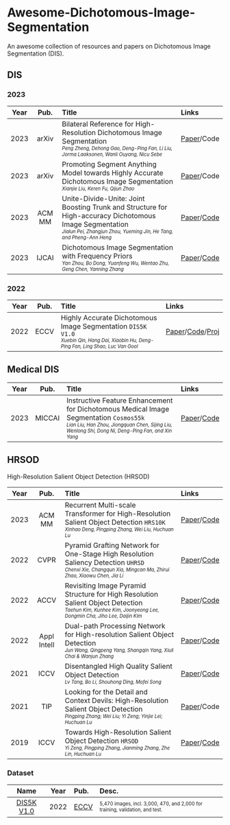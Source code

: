 # Awesome-Dichotomous-Image-Segmentation
An awesome collection of resources and papers on Dichotomous Image Segmentation (DIS).


<!--
## Content:  
- [Camouflaged Object Detection (COD)](#COD)

--------------------------------------------------------------------------------------
-->


## DIS



### 2023 

| **Year** | **Pub.** | **Title**          | **Links**        |
| :------: | :------: | :----------------------------------------------------------- |  :----------------------------------------------------------- |
| 2023     | arXiv    | Bilateral Reference for High-Resolution Dichotomous Image Segmentation   <br> <sup><sub>*Peng Zheng, Dehong Gao, Deng-Ping Fan, Li Liu, Jorma Laaksonen, Wanli Ouyang, Nicu Sebe*</sub></sup>  | [Paper](https://arxiv.org/abs/2401.03407)/Code
| 2023     | arXiv    | Promoting Segment Anything Model towards Highly Accurate Dichotomous Image Segmentation   <br> <sup><sub>*Xianjie Liu, Keren Fu, Qijun Zhao*</sub></sup>  | [Paper](https://arxiv.org/abs/2401.00248)/Code
| 2023     | ACM MM   | Unite-Divide-Unite: Joint Boosting Trunk and Structure for High-accuracy Dichotomous Image Segmentation  <br> <sup><sub>*Jialun Pei, Zhangjun Zhou, Yueming Jin, He Tang, and Pheng-Ann Heng*</sub></sup>  | [Paper](https://arxiv.org/abs/2307.14052)/[Code](https://github.com/PJLallen/UDUN) 
| 2023     | IJCAI    | Dichotomous Image Segmentation with Frequency Priors      <br> <sup><sub>*Yan Zhou, Bo Dong, Yuanfeng Wu, Wentao Zhu, Geng Chen, Yanning Zhang*</sub></sup>  | [Paper](https://www.ijcai.org/proceedings/2023/202)/[Code](https://github.com/dongbo811/FP-DIS)



### 2022 

| **Year** | **Pub.** | **Title**          | **Links**        |
| :------: | :------: | :----------------------------------------------------------- |  :----------------------------------------------------------- |
| 2022    | ECCV | Highly Accurate Dichotomous Image Segmentation  `DIS5K V1.0`   <br> <sup><sub>*Xuebin Qin, Hang Dai, Xiaobin Hu, Deng-Ping Fan, Ling Shao, Luc Van Gool*</sub></sup>  | [Paper](https://arxiv.org/abs/2203.03041)/[Code](https://github.com/xuebinqin/DIS)/[Proj](https://xuebinqin.github.io/dis/index.html)



## Medical DIS

| **Year** | **Pub.** | **Title**          | **Links**        |
| :------: | :------: | :----------------------------------------------------------- |  :----------------------------------------------------------- |
| 2023    | MICCAI | Instructive Feature Enhancement for Dichotomous Medical Image Segmentation `Cosmos55k`   <br> <sup><sub>*Lian Liu, Han Zhou, Jiongquan Chen, Sijing Liu, Wenlong Shi, Dong Ni, Deng-Ping Fan, and Xin Yang*</sub></sup>  | [Paper](https://arxiv.org/abs/2306.03497)/[Code](https://github.com/yezi-66/IFE)



## HRSOD
High-Resolution Salient Object Detection (HRSOD)

| **Year** | **Pub.** | **Title**          | **Links**        |
| :------: | :------: | :----------------------------------------------------------- |  :----------------------------------------------------------- |
| 2023    | ACM MM    | Recurrent Multi-scale Transformer for High-Resolution Salient Object Detection  `HRS10K`   <br> <sup><sub>*Xinhao Deng, Pingping Zhang, Wei Liu, Huchuan Lu*</sub></sup>  | [Paper](https://dl.acm.org/doi/abs/10.1145/3581783.3611983)/[Code](https://github.com/DrowsyMon/RMFormer) 
| 2022    | CVPR      | Pyramid Grafting Network for One-Stage High Resolution Saliency Detection `UHRSD`  <br> <sup><sub>*Chenxi Xie, Changqun Xia, Mingcan Ma, Zhirui Zhao, Xiaowu Chen, Jia Li*</sub></sup>  | [Paper](https://openaccess.thecvf.com/content/CVPR2022/html/Xie_Pyramid_Grafting_Network_for_One-Stage_High_Resolution_Saliency_Detection_CVPR_2022_paper.html)/[Code](https://github.com/iCVTEAM/PGNet)
| 2022    | ACCV      |  Revisiting Image Pyramid Structure for High Resolution Salient Object Detection    <br> <sup><sub>*Taehun Kim, Kunhee Kim, Joonyeong Lee, Dongmin Cha, Jiho Lee, Daijin Kim*</sub></sup>  | [Paper](https://openaccess.thecvf.com/content/ACCV2022/html/Kim_Revisiting_Image_Pyramid_Structure_for_High_Resolution_Salient_Object_Detection_ACCV_2022_paper.html)/[Code](https://github.com/plemeri/InSPyReNet)
| 2022    | Appl Intell |  Dual-path Processing Network for High-resolution Salient Object Detection     <br> <sup><sub>*Jun Wang, Qingpeng Yang, Shangqin Yang, Xiuli Chai & Wanjun Zhang*</sub></sup>  | [Paper](https://link.springer.com/article/10.1007/s10489-021-02971-6)/[Code](https://github.com/YQP-CV/DPPNet) 
| 2021    | ICCV      | Disentangled High Quality Salient Object Detection    <br> <sup><sub>*Lv Tang, Bo Li, Shouhong Ding, Mofei Song*</sub></sup>  | [Paper](https://openaccess.thecvf.com/content/ICCV2021/html/Tang_Disentangled_High_Quality_Salient_Object_Detection_ICCV_2021_paper.html)/[Code](https://github.com/luckybird1994/HQSOD)
| 2021    | TIP       | Looking for the Detail and Context Devils: High-Resolution Salient Object Detection  <br> <sup><sub>*Pingping Zhang; Wei Liu; Yi Zeng; Yinjie Lei; Huchuan Lu*</sub></sup>  | [Paper](https://ieeexplore.ieee.org/abstract/document/9361432)/Code
| 2019    | ICCV      | Towards High-Resolution Salient Object Detection `HRSOD`  <br> <sup><sub>*Yi Zeng, Pingping Zhang, Jianming Zhang, Zhe Lin, Huchuan Lu*</sub></sup>  | [Paper](https://openaccess.thecvf.com/content_ICCV_2019/html/Zeng_Towards_High-Resolution_Salient_Object_Detection_ICCV_2019_paper.html)/[Code](https://github.com/yi94code/HRSOD)






### Dataset 

| **Name** | **Year** | **Pub.**       |  **Desc.**        |  
| :------: | :------: | :-------------- | :--------- |
| [DIS5K V1.0](https://github.com/xuebinqin/DIS) | 2022 | [ECCV](https://arxiv.org/abs/2203.03041)  | <sup><sub>5,470 images, incl. 3,000, 470, and 2,000 for training, validation, and test.</sub></sup>




